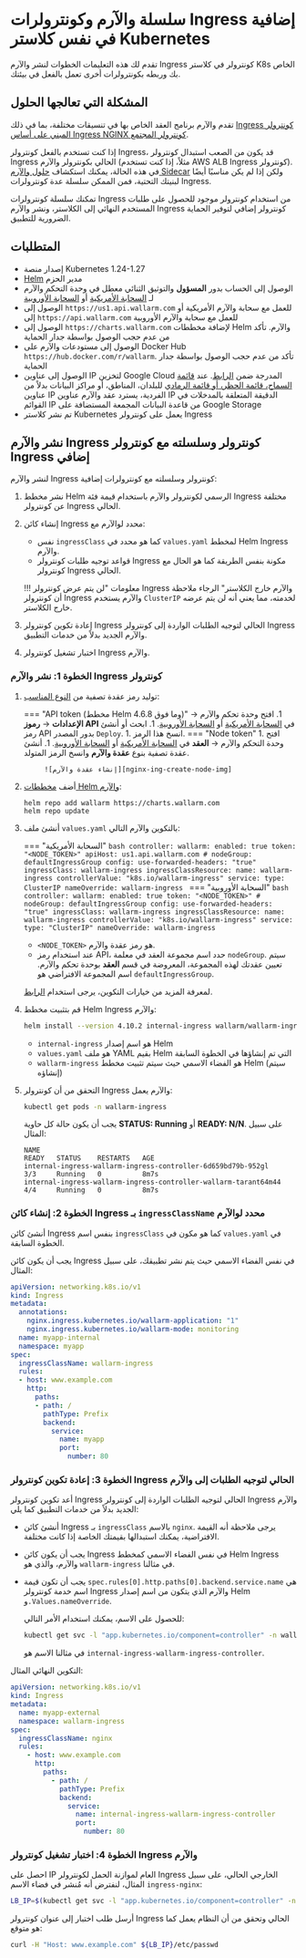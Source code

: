 [node-token-types]:                      ../user-guides/nodes/nodes.md#api-and-node-tokens-for-node-creation
[nginx-ing-create-node-img]:             ../images/user-guides/nodes/create-wallarm-node-name-specified.png

# سلسلة والآرم وكونترولرات Ingress إضافية في نفس كلاستر Kubernetes

تقدم لك هذه التعليمات الخطوات لنشر والآرم Ingress كونترولر في كلاستر K8s الخاص بك وربطه بكونترولرات أخرى تعمل بالفعل في بيئتك.

## المشكلة التي تعالجها الحلول

تقدم والآرم برنامج العقد الخاص بها في تنسيقات مختلفة، بما في ذلك [Ingress كونترولر المبني على أساس Ingress NGINX كونترولر المجتمع](installation-kubernetes-en.md).

إذا كنت تستخدم بالفعل كونترولر Ingress، قد يكون من الصعب استبدال كونترولر Ingress الحالي بكونترولر والآرم (مثلاً، إذا كنت تستخدم AWS ALB Ingress كونترولر). في هذه الحالة، يمكنك استكشاف [حلول والآرم Sidecar](../installation/kubernetes/sidecar-proxy/deployment.md) ولكن إذا لم يكن مناسبًا أيضًا لبنيتك التحتية، فمن الممكن سلسلة عدة كونترولرات Ingress.

تمكنك سلسلة كونترولرات Ingress من استخدام كونترولر موجود للحصول على طلبات المستخدم النهائي إلى الكلاستر، ونشر والآرم Ingress كونترولر إضافي لتوفير الحماية الضرورية للتطبيق.

## المتطلبات

* إصدار منصة Kubernetes 1.24-1.27
* [Helm](https://helm.sh/) مدير الحزم
* الوصول إلى الحساب بدور **المسؤول** والتوثيق الثنائي معطل في وحدة التحكم والآرم لـ [السحابة الأمريكية](https://us1.my.wallarm.com/) أو [السحابة الأوروبية](https://my.wallarm.com/)
* الوصول إلى `https://us1.api.wallarm.com` للعمل مع سحابة والآرم الأمريكية أو إلى `https://api.wallarm.com` للعمل مع سحابة والآرم الأوروبية
* الوصول إلى `https://charts.wallarm.com` لإضافة مخططات Helm والآرم. تأكد من عدم حجب الوصول بواسطة جدار الحماية
* الوصول إلى مستودعات والآرم على Docker Hub `https://hub.docker.com/r/wallarm`. تأكد من عدم حجب الوصول بواسطة جدار الحماية
* الوصول إلى عناوين IP لتخزين Google Cloud المدرجة ضمن [الرابط](https://www.gstatic.com/ipranges/goog.json). عند [قائمة السماح، قائمة الحظر، أو قائمة الرمادي](../user-guides/ip-lists/overview.md) للبلدان، المناطق، أو مراكز البيانات بدلاً من عناوين IP الفردية، يسترد عقد والآرم عناوين IP الدقيقة المتعلقة بالمدخلات في القوائم IP من قاعدة البيانات المجمعة المستضافة على Google Storage
* تم نشر كلاستر Kubernetes يعمل على كونترولر Ingress

## نشر والآرم Ingress كونترولر وسلسلته مع كونترولر Ingress إضافي

لنشر والآرم Ingress كونترولر وسلسلته مع كونترولرات إضافية:

1. نشر مخطط Helm الرسمي لكونترولر والآرم باستخدام قيمة فئة Ingress مختلفة عن كونترولر Ingress الحالي.
1. إنشاء كائن Ingress محدد لوالآرم مع:

    * نفس `ingressClass` كما هو محدد في `values.yaml` لمخطط Helm Ingress والآرم.
    * قواعد توجيه طلبات كونترولر Ingress مكونة بنفس الطريقة كما هو الحال مع كونترولر Ingress الحالي.

    !!! معلومات "لن يتم عرض كونترولر Ingress والآرم خارج الكلاستر"
        الرجاء ملاحظة أن كونترولر Ingress والآرم يستخدم `ClusterIP` لخدمته، مما يعني أنه لن يتم عرضه خارج الكلاستر.
1. إعادة تكوين كونترولر Ingress الحالي لتوجيه الطلبات الواردة إلى كونترولر Ingress والآرم الجديد بدلاً من خدمات التطبيق.
1. اختبار تشغيل كونترولر Ingress والآرم.

### الخطوة 1: نشر والآرم Ingress كونترولر

1. توليد رمز عقدة تصفية من [النوع المناسب][node-token-types]:

    === "API token (مخطط Helm 4.6.8 وما فوق)"
        1. افتح وحدة تحكم والآرم → **الإعدادات** → **رموز API** في [السحابة الأمريكية](https://us1.my.wallarm.com/settings/api-tokens) أو [السحابة الأوروبية](https://my.wallarm.com/settings/api-tokens).
        1. ابحث أو أنشئ رمز API بدور المصدر `Deploy`.
        1. انسخ هذا الرمز.
    === "Node token"
        1. افتح وحدة التحكم والآرم → **العقد** في [السحابة الأمريكية](https://us1.my.wallarm.com/nodes) أو [السحابة الأوروبية](https://my.wallarm.com/nodes).
        1. أنشئ عقدة تصفية بنوع **عقدة والآرم** وانسخ الرمز المتولد.
            
            ![إنشاء عقدة والآرم][nginx-ing-create-node-img]
1. أضف [مخططات Helm والآرم](https://charts.wallarm.com/):
    ```
    helm repo add wallarm https://charts.wallarm.com
    helm repo update
    ```
1. أنشئ ملف `values.yaml` بالتكوين والآرم التالي:

    === "السحابة الأمريكية"
        ```bash
        controller:
          wallarm:
            enabled: true
            token: "<NODE_TOKEN>"
            apiHost: us1.api.wallarm.com
            # nodeGroup: defaultIngressGroup
          config:
            use-forwarded-headers: "true"  
          ingressClass: wallarm-ingress
          ingressClassResource:
            name: wallarm-ingress
            controllerValue: "k8s.io/wallarm-ingress"
          service:
            type: ClusterIP
        nameOverride: wallarm-ingress
        ```
    === "السحابة الأوروبية"
        ```bash
        controller:
          wallarm:
            enabled: true
            token: "<NODE_TOKEN>"
            # nodeGroup: defaultIngressGroup
          config:
            use-forwarded-headers: "true"
          ingressClass: wallarm-ingress
          ingressClassResource:
            name: wallarm-ingress
            controllerValue: "k8s.io/wallarm-ingress"
          service:
            type: "ClusterIP"
        nameOverride: wallarm-ingress
        ```    
    
    * `<NODE_TOKEN>` هو رمز عقدة والآرم.
    * عند استخدام رمز API، حدد اسم مجموعة العقد في معلمة `nodeGroup`. سيتم تعيين عقدتك لهذه المجموعة، المعروضة في قسم **العقد** بوحدة تحكم والآرم. اسم المجموعة الافتراضي هو `defaultIngressGroup`.

    لمعرفة المزيد من خيارات التكوين، يرجى استخدام [الرابط](configure-kubernetes-en.md).
1. قم بتثبيت مخطط Helm Ingress والآرم:
    ``` bash
    helm install --version 4.10.2 internal-ingress wallarm/wallarm-ingress -n wallarm-ingress -f values.yaml --create-namespace
    ```

    * `internal-ingress` هو اسم إصدار Helm
    * `values.yaml` هو ملف YAML بقيم Helm التي تم إنشاؤها في الخطوة السابقة
    * `wallarm-ingress` هو الفضاء الاسمي حيث سيتم تثبيت مخطط Helm (سيتم إنشاؤه)
1. التحقق من أن كونترولر Ingress والآرم يعمل:

    ```bash
    kubectl get pods -n wallarm-ingress
    ```

    يجب أن يكون حالة كل حاوية **STATUS: Running** أو **READY: N/N**. على سبيل المثال:

    ```
    NAME                                                             READY   STATUS    RESTARTS   AGE
    internal-ingress-wallarm-ingress-controller-6d659bd79b-952gl      3/3     Running   0          8m7s
    internal-ingress-wallarm-ingress-controller-wallarm-tarant64m44   4/4     Running   0          8m7s
    ```

### الخطوة 2: إنشاء كائن Ingress بـ `ingressClassName` محدد لوالآرم

أنشئ كائن Ingress بنفس اسم `ingressClass` كما هو مكون في `values.yaml` في الخطوة السابقة.

يجب أن يكون كائن Ingress في نفس الفضاء الاسمي حيث يتم نشر تطبيقك، على سبيل المثال:

```yaml
apiVersion: networking.k8s.io/v1
kind: Ingress
metadata:
  annotations:
    nginx.ingress.kubernetes.io/wallarm-application: "1"
    nginx.ingress.kubernetes.io/wallarm-mode: monitoring
  name: myapp-internal
  namespace: myapp
spec:
  ingressClassName: wallarm-ingress
  rules:
  - host: www.example.com
    http:
      paths:
      - path: /
        pathType: Prefix
        backend:
          service:
            name: myapp
            port:
              number: 80
```

### الخطوة 3: إعادة تكوين كونترولر Ingress الحالي لتوجيه الطلبات إلى والآرم

أعد تكوين كونترولر Ingress الحالي لتوجيه الطلبات الواردة إلى كونترولر Ingress والآرم الجديد بدلاً من خدمات التطبيق كما يلي:

* أنشئ كائن Ingress بـ `ingressClass` بالاسم `nginx`. يرجى ملاحظة أنه القيمة الافتراضية، يمكنك استبدالها بقيمتك الخاصة إذا كانت مختلفة. 
* يجب أن يكون كائن Ingress في نفس الفضاء الاسمي كمخطط Helm Ingress والآرم، والذي هو `wallarm-ingress` في مثالنا.
* يجب أن تكون قيمة `spec.rules[0].http.paths[0].backend.service.name` هي اسم خدمة كونترولر Ingress والآرم الذي يتكون من اسم إصدار Helm و`.Values.nameOverride`.

    للحصول على الاسم، يمكنك استخدام الأمر التالي:
   
    ```bash
    kubectl get svc -l "app.kubernetes.io/component=controller" -n wallarm-ingress -o=jsonpath='{.items[0].metadata.name}'
    ```

    في مثالنا الاسم هو `internal-ingress-wallarm-ingress-controller`.

التكوين النهائي المثال:

```yaml
apiVersion: networking.k8s.io/v1
kind: Ingress
metadata:
  name: myapp-external
  namespace: wallarm-ingress
spec:
  ingressClassName: nginx
  rules:
    - host: www.example.com
      http:
        paths:
          - path: /
            pathType: Prefix
            backend:
              service:
                name: internal-ingress-wallarm-ingress-controller
                port:
                  number: 80
```

### الخطوة 4: اختبار تشغيل كونترولر Ingress والآرم

احصل على IP العام لموازنة الحمل لكونترولر Ingress الخارجي الحالي، على سبيل المثال، لنفترض أنه مُنشر في فضاء الاسم `ingress-nginx`:

```bash
LB_IP=$(kubectl get svc -l "app.kubernetes.io/component=controller" -n ingress-nginx -o=jsonpath='{.items[0].status.loadBalancer.ingress[0].ip}')
```

أرسل طلب اختبار إلى عنوان كونترولر Ingress الحالي وتحقق من أن النظام يعمل كما هو متوقع:

```bash
curl -H "Host: www.example.com" ${LB_IP}/etc/passwd
```